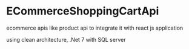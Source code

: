 # ECommerceShoppingCartApi
ecommerce apis like product api to integrate it with react js application

using clean architecture, .Net 7 with SQL server
